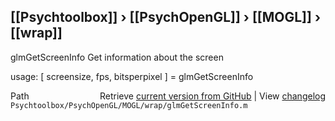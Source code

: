 ## [[Psychtoolbox]] &#8250; [[PsychOpenGL]] &#8250; [[MOGL]] &#8250; [[wrap]]

glmGetScreenInfo  Get information about the screen  
  
usage:  [ screensize, fps, bitsperpixel ] = glmGetScreenInfo  




<div class="code_header" style="text-align:right;">
  <span style="float:left;">Path&nbsp;&nbsp;</span> <span class="counter">Retrieve <a href=
  "https://raw.github.com/Psychtoolbox-3/Psychtoolbox-3/beta/Psychtoolbox/PsychOpenGL/MOGL/wrap/glmGetScreenInfo.m">current version from GitHub</a> | View <a href=
  "https://github.com/Psychtoolbox-3/Psychtoolbox-3/commits/beta/Psychtoolbox/PsychOpenGL/MOGL/wrap/glmGetScreenInfo.m">changelog</a></span>
</div>
<div class="code">
  <code>Psychtoolbox/PsychOpenGL/MOGL/wrap/glmGetScreenInfo.m</code>
</div>


